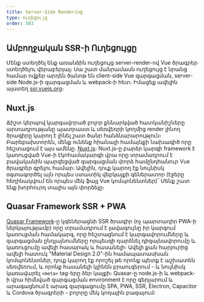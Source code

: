 ```yaml
---
title: Server-Side Rendering
type: ուղեցույց
order: 503
---
```


## Ամբողջական SSR-ի Ուղեցույցը

Մենք ստեղծել ենք առանձին ուղեցույց server-render-ով Vue ծրագրեր ստեղծելու վերաբերյալ։ Սա շատ մանրամասն ուղեցույց է նրանց համար ովքեր արդեն ծանոթ են client-side Vue զարգացման, server-side Node.js-ի զարգացման և webpack-ի հետ։ Իմացեք ավելին այստեղ [ssr.vuejs.org](https://ssr.vuejs.org/)։

## Nuxt.js

Ճիշտ կերպով կարգավորած բոլոր քննարկված հատկանիշները արտադրությանը պատրաստ և սեռվեռրի կողմից render լինող ծրագիրը կարող է լինել շատ ծանր հանձնարարություն։ Բարեբախտորեն, մենք ունենք հիանալի համայնքի նախագիծ որը հեշտացում է այս ամենը․ [Nuxt.js](https://nuxtjs.org/)։ Nuxt.js-ը բարձր կարգի framework է կառուցված Vue-ի էկոհամակարգի վրա որը տրամադրում է բավականին պարզեցված զարգացման փորձ համընդհանուր Vue ծրագրեր գրելու համար։ Ավելին, դուք կարող էք նույնիսկ օգտագործել այն որպես ստատիկ վեբկայքի գեներատոր (էջերը հեղինակվում են որպես մեկ ֆայլ Vue կոմպոնենտներ)՜ Մենք շատ ենք խորհուրդ տալիս այն փորձելը։

## Quasar Framework SSR + PWA

[Quasar Framework](https://quasar.dev)-ը կգեներացնի SSR ծրագիր (ոչ պարտադիր PWA-ի ներկայությամբ) որը տրամադրում է լավագույնը իր կարգում կառուցման համակարգ, որը հեշտացնում է կարգավորումները և զարգացման ընդլայնումները որպեսզի դարձնել դիզայնավորումը և կառուցումը ավելի հասարակ և հասանելի։ Ավելի քան հարյուրից ավելի հատուկ "Material Design 2.0"-ին համապատասխան կոմպոնենտներ, դուք կարող էք որոշել թե որոնք պետք է աշխատեն սեռվեռում, և որոնք հասանելի կլինեն բրաուզերում - և նույնիսկ կառավարել `<meta>` tag-երը ձեր կայքի։ Quasar-ը node.js-ի և webpack-ի վրա հիմնված զարգացման environment է որը գերլարում և արագացնում է արագ զարգացումը SPA, PWA, SSR, Electron, Capacitor և Cordova ծրագրերի - բոլորը մեկ կոդային բազայում։
